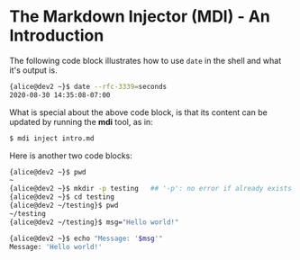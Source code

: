 # The Markdown Injector (MDI) - An Introduction

The following code block illustrates how to use `date` in the shell and what it's output is.

<!-- code-block #1 -->
```sh
{alice@dev2 ~}$ date --rfc-3339=seconds
2020-08-30 14:35:08-07:00
```

What is special about the above code block, is that its content can be updated by running the **mdi** tool, as in:

```sh
$ mdi inject intro.md
```

Here is another two code blocks:

<!-- code-block #2 -->
```sh
{alice@dev2 ~}$ pwd
~
{alice@dev2 ~}$ mkdir -p testing   ## '-p': no error if already exists
{alice@dev2 ~}$ cd testing
{alice@dev2 ~/testing}$ pwd
~/testing
{alice@dev2 ~/testing}$ msg="Hello world!"
```

<!-- code-block #3 -->
```sh
{alice@dev2 ~}$ echo "Message: '$msg'"
Message: 'Hello world!'
```

